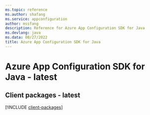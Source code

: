 ```yaml
---
ms.topic: reference
ms.author: shafang
ms.service: appconfiguration
author: mssfang
description: Reference for Azure App Configuration SDK for Java
ms.devlang: java
ms.data: 08/27/2022
title: Azure App Configuration SDK for Java
---
```

# Azure App Configuration SDK for Java - latest

## Client packages - latest
[!INCLUDE [client-packages](app-configuration-client-index.md)]